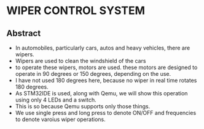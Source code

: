 # WIPER CONTROL SYSTEM

## Abstract
* In automobiles, particularly cars, autos and heavy vehicles, there are wipers. 
* Wipers are used to clean the windshield of the cars
* to operate these wipers, motors are used. these motors are designed to operate in 90 degrees or 150 degrees, depending on the use.
* I have not used 180 degrees here, because no wiper in real time rotates 180 degrees.
* As STM32IDE is used, along with Qemu, we will show this operation using only 4 LEDs and a switch.
* This is so because Qemu supports only those things.
* We use single press and long press to denote ON/OFF and frequencies to denote varoius wiper operations.
